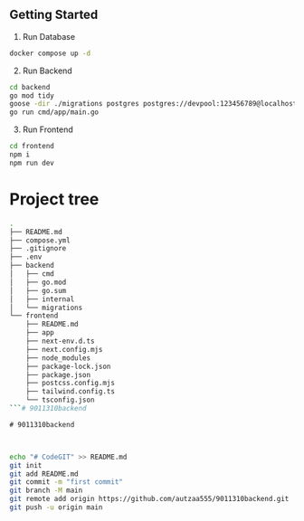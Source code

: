 ## Getting Started

1. Run Database

```bash
docker compose up -d
```

2. Run Backend

```bash
cd backend
go mod tidy
goose -dir ./migrations postgres postgres://devpool:123456789@localhost:5432/mydb up
go run cmd/app/main.go
```

3. Run Frontend

```bash
cd frontend
npm i
npm run dev 
```

# Project tree
```bash
.
├── README.md
├── compose.yml
├── .gitignore
├── .env
├── backend
│   ├── cmd
│   ├── go.mod
│   ├── go.sum
│   ├── internal
│   └── migrations
└── frontend
    ├── README.md
    ├── app
    ├── next-env.d.ts
    ├── next.config.mjs
    ├── node_modules
    ├── package-lock.json
    ├── package.json
    ├── postcss.config.mjs
    ├── tailwind.config.ts
    └── tsconfig.json
```#   9 0 1 1 3 1 0 b a c k e n d 
 
 #   9 0 1 1 3 1 0 b a c k e n d 
 
 

echo "# CodeGIT" >> README.md
git init
git add README.md
git commit -m "first commit"
git branch -M main
git remote add origin https://github.com/autzaa555/9011310backend.git
git push -u origin main